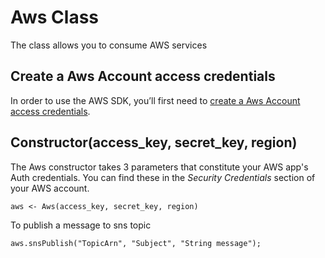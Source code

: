 # Aws Class
The class allows you to consume AWS services

## Create a Aws Account access credentials

In order to use the AWS SDK, you’ll first need to [create a Aws Account access credentials](https://aws.amazon.com/).

## Constructor(access_key, secret_key, region)

The Aws constructor takes 3 parameters that constitute your AWS app's Auth credentials. You can find these in the *Security Credentials* section of your AWS account.

```squirrel
aws <- Aws(access_key, secret_key, region)
```

To publish a message to sns topic

```squirrel
aws.snsPublish("TopicArn", "Subject", "String message");
```
